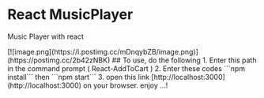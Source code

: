 # React MusicPlayer
<p>Music Player with react</p>
[![image.png](https://i.postimg.cc/mDnqybZB/image.png)](https://postimg.cc/2b42zNBK)
## To use, do the following
1. Enter this path in the command prompt ( React-AddToCart )
2. Enter these codes
```npm install```
then
```npm start```
3. open this link [http://localhost:3000](http://localhost:3000) on your browser. enjoy ...!
